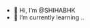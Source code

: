 - 👋 Hi, I’m @SHIHABHK
- 🌱 I’m currently learning ..

<!---
SHIHABHK/SHIHABHK is a ✨ special ✨ repository because its `README.md` (this file) appears on your GitHub profile.
You can click the Preview link to take a look at your changes.
--->

